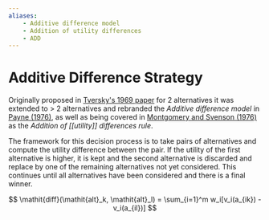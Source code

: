 ```yaml
---
aliases:
    - Additive difference model
    - Addition of utility differences
    - ADD
---
```

# Additive Difference Strategy


Originally proposed in [Tversky's 1969 paper](#tversky69) for 2 alternatives it was extended to \> 2 alternatives and rebranded the *Additive difference model* in [Payne (1976)](#payne76), as well as being covered in [Montgomery and Svenson (1976)](#montgomery76) as the *Addition of [[utility]] differences rule*.

The framework for this decision process is to take pairs of alternatives and compute the utility difference between the pair. If the utility of the first alternative is higher, it is kept and the second alternative is discarded and replace by one of the remaining alternatives not yet considered. This continues until all alternatives have been considered and there is a final winner.

$$
\mathit{diff}(\mathit{alt}_k, \mathit{alt}_l) =
        \sum_{i=1}^m w_i[v_i(a_{ik}) - v_i(a_{il})]
$$
